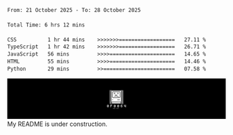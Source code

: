 <!--START_SECTION:waka-->

```txt
From: 21 October 2025 - To: 28 October 2025

Total Time: 6 hrs 12 mins

CSS          1 hr 44 mins    >>>>>>>==================   27.11 %
TypeScript   1 hr 42 mins    >>>>>>>==================   26.71 %
JavaScript   56 mins         >>>>=====================   14.65 %
HTML         55 mins         >>>>=====================   14.46 %
Python       29 mins         >>=======================   07.58 %
```

<!--END_SECTION:waka-->

<img src="https://raw.githubusercontent.com/n3xta/image-hosting/main/img/202411032331174.png"/>
My README is under construction. 
